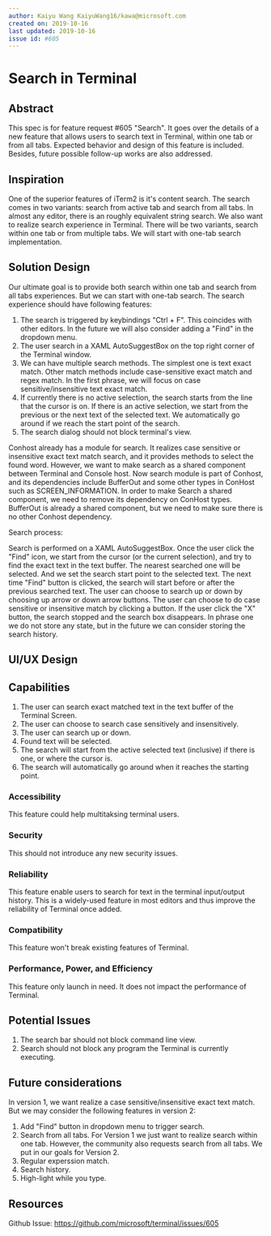 ```yaml
---
author: Kaiyu Wang KaiyuWang16/kawa@microsoft.com
created on: 2019-10-16
last updated: 2019-10-16
issue id: #605
---
```


# Search in Terminal

## Abstract

This spec is for feature request #605 "Search". It goes over the details of a new feature that allows users to search text in Terminal, within one tab or from all tabs. Expected behavior and design of this feature is included. Besides, future possible follow-up works are also addressed. 

## Inspiration

One of the superior features of iTerm2 is it's content search. The search comes in two variants: search from active tab and search from all tabs. In almost any editor, there is an roughly equivalent string search. We also want to realize search experience in Terminal. There will be two variants, search within one tab or from multiple tabs. We will start with one-tab search implementation. 

## Solution Design

Our ultimate goal is to provide both search within one tab and search from all tabs experiences. But we can start with one-tab search. The search experience should have following features:

1. The search is triggered by keybindings "Ctrl + F". This coincides with other editors. In the future we will also consider adding a "Find" in the dropdown menu. 
2. The user search in a XAML AutoSuggestBox on the top right corner of the Terminal window. 
3. We can have multiple search methods. The simplest one is text exact match. Other match methods include case-sensitive exact match and regex match. In the first phrase, we will focus on case sensitive/insensitive text exact match. 
4. If currently there is no active selection, the search starts from the line that the cursor is on. If there is an active selection, we start from the previous or the next text of the selected text. We automatically go around if we reach the start point of the search. 
5. The search dialog should not block terminal's view. 

Conhost already has a module for search. It realizes case sensitive or insensitive exact text match search, and it provides methods to select the found word. However, we want to make search as a shared component between Terminal and Console host. Now search module is part of Conhost, and its dependencies include BufferOut and some other types in ConHost such as SCREEN_INFORMATION. In order to make Search a shared component, we need to remove its dependency on ConHost types. BufferOut is already a shared component, but we need to make sure there is no other Conhost dependency.

Search process:

Search is performed on a XAML AutoSuggestBox. Once the user click the "Find" icon, we start from the cursor (or the current selection), and try to find the exact text in the text buffer. The nearest searched one will be selected. And we set the search start point to the selected text. The next time "Find" button is clicked, the search will start before or after the previous searched text.
The user can choose to search up or down by choosing up arrow or down arrow buttons.
The user can choose to do case sensitive or insensitive match by clicking a button.
If the user click the "X" button, the search stopped and the search box disappears. In phrase one we do not store any state, but in the future we can consider storing the search history. 

## UI/UX Design



## Capabilities

1. The user can search exact matched text in the text buffer of the Terminal Screen. 
2. The user can choose to search case sensitively and insensitively. 
3. The user can search up or down. 
4. Found text will be selected. 
5. The search will start from the active selected text (inclusive) if there is one, or where the cursor is. 
5. The search will automatically go around when it reaches the starting point. 

### Accessibility

This feature could help multitaksing terminal users. 

### Security

This should not introduce any new security issues.

### Reliability

This feature enable users to search for text in the terminal input/output history. This is a widely-used feature in most editors and thus improve the reliability of Terminal once added. 

### Compatibility

This feature won't break existing features of Terminal.

### Performance, Power, and Efficiency

This feature only launch in need. It does not impact the performance of Terminal. 

## Potential Issues

1. The search bar should not block command line view. 
2. Search should not block any program the Terminal is currently executing.

## Future considerations

In version 1, we want realize a case sensitive/insensitive exact text match. But we may consider the following features in version 2:

1. Add "Find" button in dropdown menu to trigger search. 
2. Search from all tabs. For Version 1 we just want to realize search within one tab. However, the community also requests search from all tabs. We put in our goals for Version 2. 
3. Regular experssion match. 
4. Search history.
5. High-light while you type. 
 

## Resources

Github Issue: https://github.com/microsoft/terminal/issues/605

